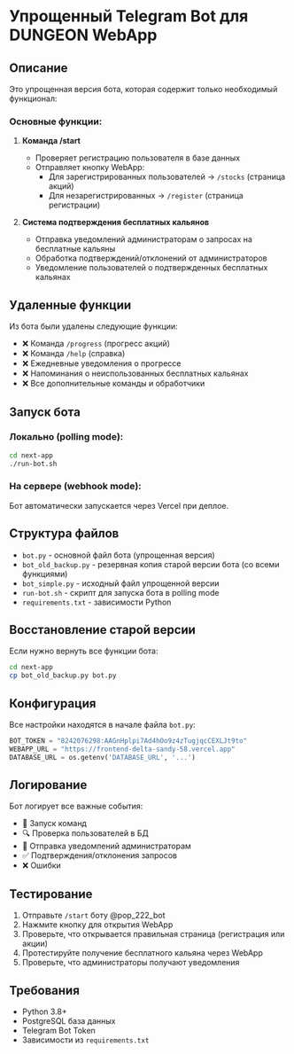 # Упрощенный Telegram Bot для DUNGEON WebApp

## Описание

Это упрощенная версия бота, которая содержит только необходимый функционал:

### Основные функции:

1. **Команда /start**
   - Проверяет регистрацию пользователя в базе данных
   - Отправляет кнопку WebApp:
     - Для зарегистрированных пользователей → `/stocks` (страница акций)
     - Для незарегистрированных → `/register` (страница регистрации)

2. **Система подтверждения бесплатных кальянов**
   - Отправка уведомлений администраторам о запросах на бесплатные кальяны
   - Обработка подтверждений/отклонений от администраторов
   - Уведомление пользователей о подтвержденных бесплатных кальянах

## Удаленные функции

Из бота были удалены следующие функции:
- ❌ Команда `/progress` (прогресс акций)
- ❌ Команда `/help` (справка)
- ❌ Ежедневные уведомления о прогрессе
- ❌ Напоминания о неиспользованных бесплатных кальянах
- ❌ Все дополнительные команды и обработчики

## Запуск бота

### Локально (polling mode):

```bash
cd next-app
./run-bot.sh
```

### На сервере (webhook mode):

Бот автоматически запускается через Vercel при деплое.

## Структура файлов

- `bot.py` - основной файл бота (упрощенная версия)
- `bot_old_backup.py` - резервная копия старой версии бота (со всеми функциями)
- `bot_simple.py` - исходный файл упрощенной версии
- `run-bot.sh` - скрипт для запуска бота в polling mode
- `requirements.txt` - зависимости Python

## Восстановление старой версии

Если нужно вернуть все функции бота:

```bash
cd next-app
cp bot_old_backup.py bot.py
```

## Конфигурация

Все настройки находятся в начале файла `bot.py`:

```python
BOT_TOKEN = "8242076298:AAGnHplpi7Ad4hOo9z4zTugjqcCEXLJt9to"
WEBAPP_URL = "https://frontend-delta-sandy-58.vercel.app"
DATABASE_URL = os.getenv('DATABASE_URL', '...')
```

## Логирование

Бот логирует все важные события:
- 🚀 Запуск команд
- 🔍 Проверка пользователей в БД
- 📢 Отправка уведомлений администраторам
- ✅ Подтверждения/отклонения запросов
- ❌ Ошибки

## Тестирование

1. Отправьте `/start` боту @pop_222_bot
2. Нажмите кнопку для открытия WebApp
3. Проверьте, что открывается правильная страница (регистрация или акции)
4. Протестируйте получение бесплатного кальяна через WebApp
5. Проверьте, что администраторы получают уведомления

## Требования

- Python 3.8+
- PostgreSQL база данных
- Telegram Bot Token
- Зависимости из `requirements.txt`

